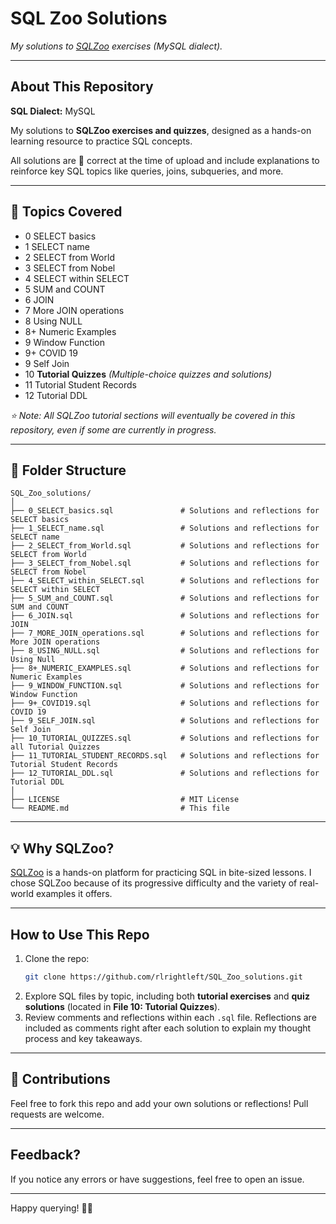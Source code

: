 # SQL Zoo Solutions

*My solutions to [SQLZoo](https://sqlzoo.net) exercises (MySQL dialect).*

---

## About This Repository
**SQL Dialect:** MySQL

My solutions to **SQLZoo exercises and quizzes**, designed as a hands-on learning resource to practice SQL concepts.

All solutions are 💯 correct at the time of upload and include explanations to reinforce key SQL topics like queries, joins, subqueries, and more.

---

## 🚀 Topics Covered
- 0 SELECT basics
- 1 SELECT name
- 2 SELECT from World
- 3 SELECT from Nobel
- 4 SELECT within SELECT
- 5 SUM and COUNT
- 6 JOIN
- 7 More JOIN operations
- 8 Using NULL
- 8+ Numeric Examples
- 9 Window Function
- 9+ COVID 19
- 9 Self Join
- 10 **Tutorial Quizzes** *(Multiple-choice quizzes and solutions)*
- 11 Tutorial Student Records
- 12 Tutorial DDL

*⭐ Note: All SQLZoo tutorial sections will eventually be covered in this repository, even if some are currently in progress.*

---

## 📂 Folder Structure
```
SQL_Zoo_solutions/
│
├── 0_SELECT_basics.sql               # Solutions and reflections for SELECT basics
├── 1_SELECT_name.sql                 # Solutions and reflections for SELECT name
├── 2_SELECT_from_World.sql           # Solutions and reflections for SELECT from World
├── 3_SELECT_from_Nobel.sql           # Solutions and reflections for SELECT from Nobel
├── 4_SELECT_within_SELECT.sql        # Solutions and reflections for SELECT within SELECT
├── 5_SUM_and_COUNT.sql               # Solutions and reflections for SUM and COUNT
├── 6_JOIN.sql                        # Solutions and reflections for JOIN
├── 7_MORE_JOIN_operations.sql        # Solutions and reflections for More JOIN operations
├── 8_USING_NULL.sql                  # Solutions and reflections for Using Null
├── 8+_NUMERIC_EXAMPLES.sql           # Solutions and reflections for Numeric Examples
├── 9_WINDOW_FUNCTION.sql             # Solutions and reflections for Window Function
├── 9+_COVID19.sql                    # Solutions and reflections for COVID 19
├── 9_SELF_JOIN.sql                   # Solutions and reflections for Self Join
├── 10_TUTORIAL_QUIZZES.sql           # Solutions and reflections for all Tutorial Quizzes
├── 11_TUTORIAL_STUDENT_RECORDS.sql   # Solutions and reflections for Tutorial Student Records
├── 12_TUTORIAL_DDL.sql               # Solutions and reflections for Tutorial DDL
│
├── LICENSE                           # MIT License
└── README.md                         # This file
```

---

## 💡 Why SQLZoo?
[SQLZoo](https://sqlzoo.net) is a hands-on platform for practicing SQL in bite-sized lessons. I chose SQLZoo because of its progressive difficulty and the variety of real-world examples it offers.

---

## How to Use This Repo
1. Clone the repo:  
   ```bash
   git clone https://github.com/rlrightleft/SQL_Zoo_solutions.git
   ```
2. Explore SQL files by topic, including both **tutorial exercises** and **quiz solutions** (located in **File 10: Tutorial Quizzes**).
3. Review comments and reflections within each `.sql` file. Reflections are included as comments right after each solution to explain my thought process and key takeaways.

---

## 🙌 Contributions
Feel free to fork this repo and add your own solutions or reflections! Pull requests are welcome.

---

## Feedback?
If you notice any errors or have suggestions, feel free to open an issue.

---

Happy querying! 🚀😄
